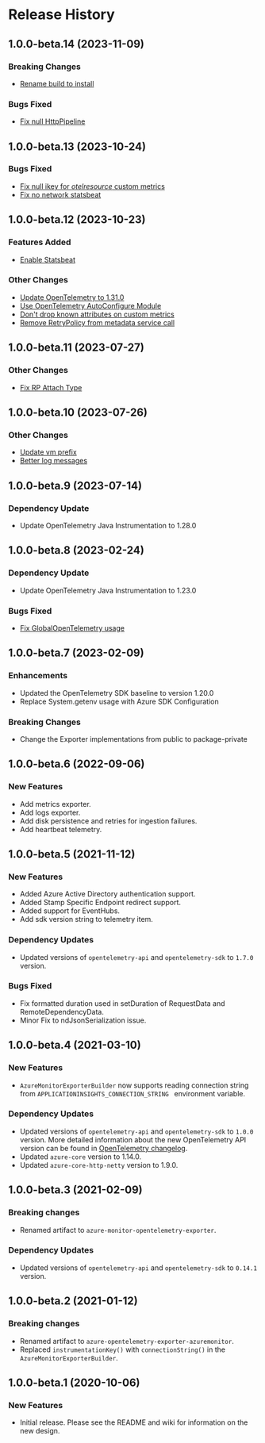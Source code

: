 # Release History

## 1.0.0-beta.14 (2023-11-09)

### Breaking Changes
- [Rename build to install](https://github.com/Azure/azure-sdk-for-java/pull/37602)

### Bugs Fixed
- [Fix null HttpPipeline](https://github.com/Azure/azure-sdk-for-java/pull/37574)

## 1.0.0-beta.13 (2023-10-24)

### Bugs Fixed
- [Fix null ikey for _otelresource_ custom metrics](https://github.com/Azure/azure-sdk-for-java/pull/37352)
- [Fix no network statsbeat](https://github.com/Azure/azure-sdk-for-java/pull/37360)

## 1.0.0-beta.12 (2023-10-23)

### Features Added
- [Enable Statsbeat](https://github.com/Azure/azure-sdk-for-java/pull/37032)

### Other Changes
- [Update OpenTelemetry to 1.31.0](https://github.com/Azure/azure-sdk-for-java/pull/37209)
- [Use OpenTelemetry AutoConfigure Module](https://github.com/Azure/azure-sdk-for-java/pull/36230)
- [Don't drop known attributes on custom metrics](https://github.com/Azure/azure-sdk-for-java/pull/37175)
- [Remove RetryPolicy from metadata service call](https://github.com/Azure/azure-sdk-for-java/pull/37031)

## 1.0.0-beta.11 (2023-07-27)

### Other Changes
- [Fix RP Attach Type](https://github.com/Azure/azure-sdk-for-java/pull/36121)

## 1.0.0-beta.10 (2023-07-26)

### Other Changes
- [Update vm prefix](https://github.com/Azure/azure-sdk-for-java/pull/36059)
- [Better log messages](https://github.com/Azure/azure-sdk-for-java/pull/36064)

## 1.0.0-beta.9 (2023-07-14)

### Dependency Update
- Update OpenTelemetry Java Instrumentation to 1.28.0

## 1.0.0-beta.8 (2023-02-24)

### Dependency Update
- Update OpenTelemetry Java Instrumentation to 1.23.0

### Bugs Fixed
- [Fix GlobalOpenTelemetry usage](https://github.com/Azure/azure-sdk-for-java/pull/33678)

## 1.0.0-beta.7 (2023-02-09)

### Enhancements
- Updated the OpenTelemetry SDK baseline to version 1.20.0
- Replace System.getenv usage with Azure SDK Configuration

### Breaking Changes
- Change the Exporter implementations from public to package-private

## 1.0.0-beta.6 (2022-09-06)

### New Features
- Add metrics exporter.
- Add logs exporter.
- Add disk persistence and retries for ingestion failures.
- Add heartbeat telemetry.

## 1.0.0-beta.5 (2021-11-12)

### New Features
- Added Azure Active Directory authentication support.
- Added Stamp Specific Endpoint redirect support.
- Added support for EventHubs.
- Add sdk version string to telemetry item.

### Dependency Updates
- Updated versions of `opentelemetry-api` and `opentelemetry-sdk` to `1.7.0` version.

### Bugs Fixed
- Fix formatted duration used in setDuration of RequestData and RemoteDependencyData.
- Minor Fix to ndJsonSerialization issue.


## 1.0.0-beta.4 (2021-03-10)

### New Features
- `AzureMonitorExporterBuilder` now supports reading connection string from `APPLICATIONINSIGHTS_CONNECTION_STRING
` environment variable.

### Dependency Updates
- Updated versions of `opentelemetry-api` and `opentelemetry-sdk` to `1.0.0` version.
  More detailed information about the new OpenTelemetry API version can be found in [OpenTelemetry changelog](https://github.com/open-telemetry/opentelemetry-java/blob/main/CHANGELOG.md#version-100---2021-02-26).
- Updated `azure-core` version to 1.14.0.
- Updated `azure-core-http-netty` version to 1.9.0.

## 1.0.0-beta.3 (2021-02-09)

### Breaking changes
- Renamed artifact to `azure-monitor-opentelemetry-exporter`.

### Dependency Updates
- Updated versions of `opentelemetry-api` and `opentelemetry-sdk` to `0.14.1` version.

## 1.0.0-beta.2 (2021-01-12)
### Breaking changes
- Renamed artifact to `azure-opentelemetry-exporter-azuremonitor`.
- Replaced `instrumentationKey()` with `connectionString()` in the `AzureMonitorExporterBuilder`.

## 1.0.0-beta.1 (2020-10-06)

### New Features
- Initial release. Please see the README and wiki for information on the new design.
